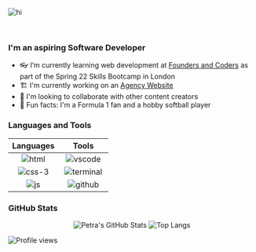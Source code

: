 ![hi](https://user-images.githubusercontent.com/85565743/150842104-163898a6-3c42-49c6-83e7-49d418ead6e4.png)

<br>

### I'm an aspiring Software Developer

- :eyeglasses:  I’m currently learning web development at [Founders and Coders](https://www.foundersandcoders.com/) as part of the Spring 22 Skills Bootcamp in London
- :building_construction: I'm currently working on an [Agency Website](https://github.com/lascellesabercrombie/fac-project1)
- :jigsaw: I'm looking to collaborate with other content creators
- :checkered_flag: Fun facts: I'm a Formula 1 fan and a hobby softball player

### Languages and Tools
<div align="center">
  
| Languages |  &nbsp;&nbsp;&nbsp;&nbsp; Tools &nbsp;&nbsp;&nbsp;&nbsp; |
| :-------: | :-------: |
| ![html](https://user-images.githubusercontent.com/85565743/150799400-eb34b7a8-dae3-4b64-b1b1-227738dba81d.png) | ![vscode](https://user-images.githubusercontent.com/85565743/150799522-6190672c-2771-4451-9d98-ac119423cf25.png) |
| ![css-3](https://user-images.githubusercontent.com/85565743/150799419-c4ade861-d7c9-4cc8-a3ac-257c56699556.png) | ![terminal](https://user-images.githubusercontent.com/85565743/150799542-f2a41b25-d4de-4fcb-bd1d-8d60697f9251.png) |
| ![js](https://user-images.githubusercontent.com/85565743/150799432-b117df37-4548-4d11-b96e-54e26715d2d8.png) | ![github](https://user-images.githubusercontent.com/85565743/150799476-835d5c0d-96a6-4176-a36a-46162883f3d5.png)|

</div>


### GitHub Stats
<div align="center">
  
![Petra's GitHub Stats](https://github-readme-stats.vercel.app/api?username=alternadiva&theme=buefy&hide=stars&count_private=true&show_icons=true)
![Top Langs](https://github-readme-stats.vercel.app/api/top-langs/?username=alternadiva&theme=buefy&layout=default&exclude_repo=HTML-only-practice,coffee-shop-CSS-practice,FAC-Weekly-prompt-Week-6-flexbox,get-her-coding)

</div>

![Profile views](https://gpvc.arturio.dev/alternadiva)
